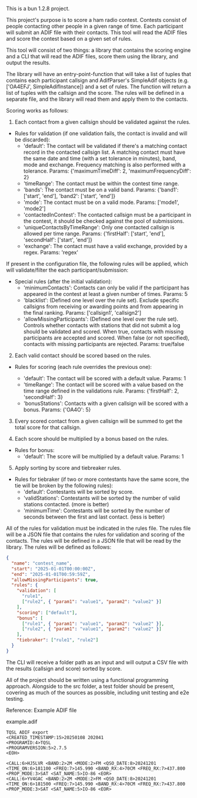 This is a bun 1.2.8 project.

This project's purpose is to score a ham radio contest. Contests consist of people contacting other people in a given range of time. Each participant will submit an ADIF file with their contacts. This tool will read the ADIF files and score the contest based on a given set of rules.

This tool will consist of two things: a library that contains the scoring engine and a CLI that will read the ADIF files, score them using the library, and output the results.

The library will have an entry-point-function that will take a list of tuples that contains each participant callsign and AdifParser's SimpleAdif objects (e.g. ['OA4EFJ', SimpleAdifInstance]) and a set of rules. The function will return a list of tuples with the callsign and the score. The rules will be defined in a separate file, and the library will read them and apply them to the contacts.

Scoring works as follows:

1. Each contact from a given callsign should be validated against the rules.

- Rules for validation (if one validation fails, the contact is invalid and will be discarded):
  - 'default': The contact will be validated if there's a matching contact record in the contacted callsign list. A matching contact must have the same date and time (with a set tolerance in minutes), band, mode and exchange. Frequency matching is also performed with a tolerance. Params: {'maximumTimeDiff': 2, 'maximumFrequencyDiff': 2}
  - 'timeRange': The contact must be within the contest time range.
  - 'bands': The contact must be on a valid band. Params: {'band1': ['start', 'end'], 'band2': ['start', 'end']}
  - 'mode': The contact must be on a valid mode. Params: ['mode1', 'mode2']
  - 'contactedInContest': The contacted callsign must be a participant in the contest, it should be checked against the pool of submissions.
  - 'uniqueContactsByTimeRange': Only one contacted callsign is allowed per time range. Params: {'firstHalf': ['start', 'end'], 'secondHalf': ['start', 'end']}
  - 'exchange': The contact must have a valid exchange, provided by a regex. Params: 'regex'

If present in the configuration file, the following rules will be applied, which will validate/filter the each participant/submission:

- Special rules (after the initial validation):
  - 'minimumContacts': Contacts can only be valid if the participant has appeared in the contest at least a given number of times. Params: 5
  - 'blacklist': (Defined one level over the rule set). Exclude specific callsigns from receiving or awarding points and from appearing in the final ranking. Params: ['callsign1', 'callsign2']
  - 'allowMissingParticipants': (Defined one level over the rule set). Controls whether contacts with stations that did not submit a log should be validated and scored. When true, contacts with missing participants are accepted and scored. When false (or not specified), contacts with missing participants are rejected. Params: true/false

2. Each valid contact should be scored based on the rules.

- Rules for scoring (each rule overrides the previous one):

  - 'default': The contact will be scored with a default value. Params: 1
  - 'timeRange': The contact will be scored with a value based on the time range defined in the validations rule. Params: {'firstHalf': 2, 'secondHalf': 3}
  - 'bonusStations': Contacts with a given callsign will be scored with a bonus. Params: {'OA4O': 5}

3. Every scored contact from a given callsign will be summed to get the total score for that callsign.

4. Each score should be multiplied by a bonus based on the rules.

- Rules for bonus:
  - 'default': The score will be multiplied by a default value. Params: 1

5. Apply sorting by score and tiebreaker rules.

- Rules for tiebraker (if two or more contestants have the same score, the tie will be broken by the following rules):
  - 'default': Contestants will be sorted by score.
  - 'validStations': Contestants will be sorted by the number of valid stations contacted. (more is better)
  - 'minimumTime': Contestants will be sorted by the number of seconds between the first and last contact. (less is better)

All of the rules for validation must be indicated in the rules file. The rules file will be a JSON file that contains the rules for validation and scoring of the contacts. The rules will be defined in a JSON file that will be read by the library. The rules will be defined as follows:

```json
{
  "name": "contest_name",
  "start": "2025-01-01T00:00:00Z",
  "end": "2025-01-01T00:59:59Z",
  "allowMissingParticipants": true,
  "rules": {
    "validation": [
      "rule1",
      ["rule2", { "param1": "value1", "param2": "value2" }]
    ],
    "scoring": ["default"],
    "bonus": [
      ["rule1", { "param1": "value1", "param2": "value2" }],
      ["rule2", { "param1": "value1", "param2": "value2" }]
    ],
    "tiebraker": ["rule1", "rule2"]
  }
}
```

The CLI will receive a folder path as an input and will output a CSV file with the results (callsign and score) sorted by score.

All of the project should be written using a functional programming approach. Alongside to the src folder, a test folder should be present, covering as much of the sources as possible, including unit testing and e2e testing.

Reference: Example ADIF file

example.adif

```
TQSL ADIF export
<CREATED_TIMESTAMP:15>20250108 202041
<PROGRAMID:4>TQSL
<PROGRAMVERSION:5>2.7.5
<EOH>

<CALL:6>HJ5LVR <BAND:2>2M <MODE:2>FM <QSO_DATE:8>20241201 <TIME_ON:6>181100 <FREQ:7>145.990 <BAND_RX:4>70CM <FREQ_RX:7>437.800 <PROP_MODE:3>SAT <SAT_NAME:5>IO-86 <EOR>
<CALL:6>YV4GAC <BAND:2>2M <MODE:2>FM <QSO_DATE:8>20241201 <TIME_ON:6>181500 <FREQ:7>145.990 <BAND_RX:4>70CM <FREQ_RX:7>437.800 <PROP_MODE:3>SAT <SAT_NAME:5>IO-86 <EOR>
```
